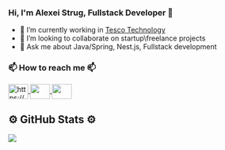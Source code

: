 ### Hi, I'm Alexei Strug, Fullstack Developer 👋

- 🔭 I’m currently working in [Tesco Technology](https://www.tesco-careers.com/technology/uk/en)
- 👯 I’m looking to collaborate on startup\freelance projects
- 💬 Ask me about Java/Spring, Nest.js, Fullstack development

<h3 align="left">📫 How to reach me 📫</h3>

<a href="https://www.linkedin.com/in/alexei-strug/" target="blank">
   <img align="center" src="https://raw.githubusercontent.com/rahuldkjain/github-profile-readme-generator/master/src/images/icons/Social/linked-in-alt.svg" alt="https://www.linkedin.com/in/alexei-strug/" height="30" width="40" />
  </a>
  <a href="mailto:alexeistrug@gmail.com" target="blank">
   <img align="center" src="https://raw.githubusercontent.com/jmnote/z-icons/master/svg/google.svg" height="30" width="40" />
  </a>
    <a href="https://t.me/alexstrug" target="blank">
   <img align="center" src="https://raw.githubusercontent.com/rahuldkjain/github-profile-readme-generator/master/src/images/icons/Social/messenger.svg" height="30" width="40" />
  </a>
</p>

## ⚙️ GitHub Stats ⚙️

<a href="https://github.com/anuraghazra/github-readme-stats">
   <img align="center" text-align="center" src="https://github-readme-stats.vercel.app/api/top-langs/?username=AlexeiStrug&layout=compact&theme=white" />
</a>


